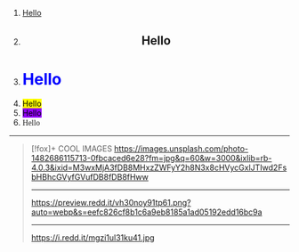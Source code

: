1. <u>Hello</u>
2. <center><h2>Hello</h2></center>
3. <h1 style="color:blue;">Hello</h1>
4. <mark>Hello</mark>
5. <mark style="background-color:#9100FA">Hello</mark>
6. <span style="font-family: cursive">Hello</span>

---
>[!fox]+ COOL IMAGES
> https://images.unsplash.com/photo-1482686115713-0fbcaced6e28?fm=jpg&q=60&w=3000&ixlib=rb-4.0.3&ixid=M3wxMjA3fDB8MHxzZWFyY2h8N3x8cHVycGxlJTIwd2FsbHBhcGVyfGVufDB8fDB8fHww
>
>---
> https://preview.redd.it/vh30noy91tp61.png?auto=webp&s=eefc826cf8b1c6a9eb8185a1ad05192edd16bc9a
> 
> ---
> https://i.redd.it/mgzi1ul31ku41.jpg